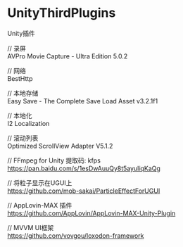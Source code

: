 # UnityThirdPlugins
Unity插件

// 录屏  
AVPro Movie Capture - Ultra Edition 5.0.2

// 网络  
BestHttp

// 本地存储  
Easy Save - The Complete Save Load Asset v3.2.1f1

// 本地化  
I2 Localization

// 滚动列表  
Optimized ScrollView Adapter V5.1.2

// FFmpeg for Unity  提取码: kfps  
https://pan.baidu.com/s/1esDwAuuQy8t5ayuIiqKaQg

// 将粒子显示在UGUI上  
https://github.com/mob-sakai/ParticleEffectForUGUI

// AppLovin-MAX 插件  
https://github.com/AppLovin/AppLovin-MAX-Unity-Plugin

// MVVM UI框架  
https://github.com/vovgou/loxodon-framework
